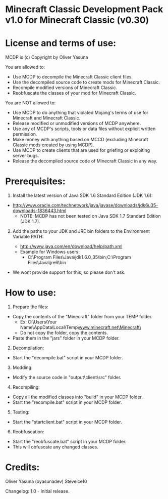 Minecraft Classic Development Pack v1.0 for Minecraft Classic (v0.30)
=====================================================================

License and terms of use:
=========================
MCDP is (c) Copyright by Oliver Yasuna

You are allowed to:
- Use MCDP to decompile the Minecraft Classic client files.
- Use the decompiled source code to create mods for Minecraft Classic.
- Recompile modified versions of Minecraft Classic.
- Reobfuscate the classes of your mod for Minecraft Classic.

You are NOT allowed to:
- Use MCDP to do anything that violated Mojang's terms of use for Minecraft and Minecraft Classic.
- Release modified or unmodified versions of MCDP anywhere.
- Use any of MCDP's scripts, tools or data files without explicit written permission.
- Make money with anything based on MCCD (excluding Minecraft Classic mods created by using MCDP).
- Use MCDP to create clients that are used for griefing or exploiting server bugs.
- Release the decompiled source code of Minecraft Classic in any way.

Prerequisites:
==============
1) Install the latest version of Java SDK 1.6 Standard Edition (JDK 1.6):
- http://www.oracle.com/technetwork/java/javase/downloads/jdk6u35-downloads-1836443.html
	- NOTE: MCDP has not been tested on Java SDK 1.7 Standard Edition (JDK 1.7).
2) Add the paths to your JDK and JRE bin folders to the Environment Variable PATH:

	- http://www.java.com/en/download/help/path.xml
	- Example for Windows users:
		- C:\Program Files\Java\jdk1.6.0_35\bin;C:\Program Files\Java\jre6\bin
- We wont provide support for this, so please don't ask.

How to use:
===========
1) Prepare the files:
- Copy the contents of the "Minecraft" folder from your TEMP folder.
	- Ex: C:\Users\Your Name\AppData\Local\Temp\www.minecraft.net\Minecraft\
	- Do not copy the folder, copy the contents.
- Paste them in the "jars" folder in your MCDP folder.

2) Decompilation:
- Start the "decompile.bat" script in your MCDP folder.

3) Modding:
- Modify the source code in "output\client\src" folder.

4) Recompiling:
- Copy all the modified classes into "build" in your MCDP folder.
- Start the "recompile.bat" script in your MCDP folder.

5) Testing:
- Start the "startclient.bat" script in your MCDP folder.

6) Reobfuscation:
- Start the "reobfuscate.bat" script in your MCDP folder.
- This will obfuscate any changed classes.

Credits:
========
Oliver Yasuna (oyasunadev)
Steveice10

Changelog:
1.0 - Initial release.
